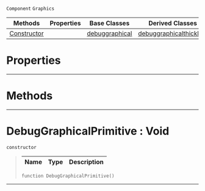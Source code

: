  `Component` `Graphics`



|Methods|Properties|Base Classes|Derived Classes|
|---|---|---|---|
|[ Constructor](https://github.com/PlasmaEngine/PlasmaDocs/blob/master/code_reference/class_reference/debuggraphicalprimitive.markdown#debuggraphicalprimitive)| |[debuggraphical](https://github.com/PlasmaEngine/PlasmaDocs/blob/master/code_reference/class_reference/debuggraphical.markdown)|[debuggraphicalthickline](https://github.com/PlasmaEngine/PlasmaDocs/blob/master/code_reference/class_reference/debuggraphicalthickline.markdown)|


 #  Properties


---  
 #  Methods


---  
 #  DebugGraphicalPrimitive : Void

 `constructor`

> 
> |Name|Type|Description|
> |---|---|---|
> ``` lang=cpp, name=Lightning
> function DebugGraphicalPrimitive()
> ``` 


---  
 

 